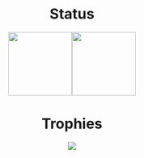 <div align="center">
  <h1>Status</h1>
  <img height="126px" src="https://github-readme-stats.vercel.app/api?username=shennoki&show_icons=true&theme=nord&hide_border=true&hide_title=true&border_radius=0&line_height=21&count_private=true&include_all_commits=true" /><img height="126px" src="https://github-readme-stats.vercel.app/api/top-langs/?username=shennoki&layout=compact&theme=nord&hide_title=true&hide_border=true&border_radius=0" />
  
  <h1>Trophies</h1>
  <img src="https://github-profile-trophy.vercel.app/?username=shennoki&theme=nord&column=6&no-frame=true&margin-w=11">
</div> 
